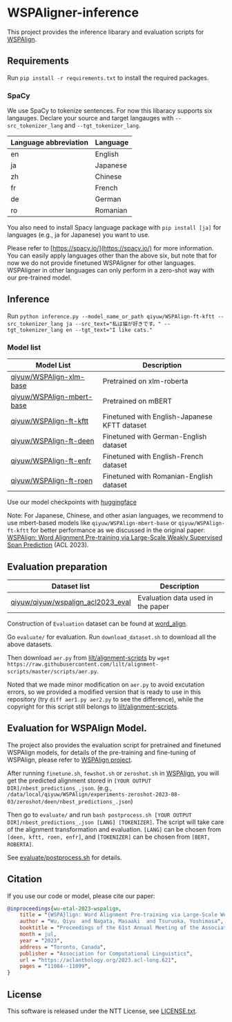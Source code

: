 # WSPAligner-inference
This project provides the inference libarary and evaluation scripts for [WSPAlign](https://github.com/qiyuw/WSPAlign).

## Requirements
Run `pip install -r requirements.txt` to install the required packages.

### SpaCy
We use SpaCy to tokenize sentences. For now this libaracy supports six langauges. Declare your source and target langauges with `--src_tokenizer_lang` and `--tgt_tokenizer_lang`.

| Language abbreviation | Language|
|-------|-------|
| en | English|
| ja | Japanese|
| zh | Chinese|
| fr | French |
| de | German |
| ro | Romanian|

You also need to install Spacy language package with `pip install [ja]` for languages (e.g., ja for Japanese) you want to use.

Please refer to [https://spacy.io/](https://spacy.io/) for more information. You can easily apply languages other than the above six, but note that for now we do not provide finetuned WSPAligner for other languages. WSPAligner in other languages can only perform in a zero-shot way with our pre-trained model.

## Inference
Run `python inference.py --model_name_or_path qiyuw/WSPAlign-ft-kftt --src_tokenizer_lang ja --src_text="私は猫が好きです。" --tgt_tokenizer_lang en --tgt_text="I like cats."`

### Model list
| Model List| Description|
|-------|-------|
|[qiyuw/WSPAlign-xlm-base](https://huggingface.co/qiyuw/WSPAlign-xlm-base) | Pretrained on xlm-roberta |
|[qiyuw/WSPAlign-mbert-base](https://huggingface.co/qiyuw/WSPAlign-mbert-base) | Pretrained on mBERT|
|[qiyuw/WSPAlign-ft-kftt](https://huggingface.co/qiyuw/WSPAlign-ft-kftt)| Finetuned with English-Japanese KFTT dataset|
|[qiyuw/WSPAlign-ft-deen](https://huggingface.co/qiyuw/WSPAlign-ft-deen)| Finetuned with German-English dataset|
[qiyuw/WSPAlign-ft-enfr](https://huggingface.co/qiyuw/WSPAlign-ft-enfr)| Finetuned with English-French dataset|
[qiyuw/WSPAlign-ft-roen](https://huggingface.co/qiyuw/WSPAlign-ft-roen)| Finetuned with Romanian-English dataset|

Use our model checkpoints with [huggingface](https://huggingface.co/)

Note: For Japanese, Chinese, and other asian languages, we recommend to use mbert-based models like `qiyuw/WSPAlign-mbert-base` or `qiyuw/WSPAlign-ft-kftt` for better performance as we discussed in the original paper: [WSPAlign: Word Alignment Pre-training via Large-Scale Weakly Supervised Span Prediction](https://aclanthology.org/2023.acl-long.621/) (ACL 2023).

## Evaluation preparation
| Dataset list| Description|
|-------|-------|
|[qiyuw/qiyuw/wspalign_acl2023_eval](https://huggingface.co/datasets/qiyuw/wspalign_acl2023_eval)|Evaluation data used in the paper|

Construction of `Evaluation` dataset can be found at [word_align](https://github.com/nttcslab-nlp/word_align).

Go `evaluate/` for evaluation. Run `download_dataset.sh` to download all the above datasets.

Then download `aer.py` from [lilt/alignment-scripts](https://github.com/lilt/alignment-scripts/tree/master) by `wget https://raw.githubusercontent.com/lilt/alignment-scripts/master/scripts/aer.py`.

Noted that we made minor modification on `aer.py` to avoid excutation errors, so we provided a modified version that is ready to use in this repository (try `diff aer1.py aer2.py` to see the difference), while the copyright for this script still belongs to [lilt/alignment-scripts](https://github.com/lilt/alignment-scripts/tree/master).

## Evaluation for WSPAlign Model.
The project also provides the evaluation script for pretrained and finetuned WSPAlign models, for details of the pre-training and fine-tuning of WSPAlign, please refer to [WSPAlign project](https://github.com/qiyuw/WSPAlign).

After running `finetune.sh`, `fewshot.sh` or `zeroshot.sh` in [WSPAlign](https://github.com/qiyuw/WSPAlign), you will get the predicted alignment stored in `[YOUR OUTPUT DIR]/nbest_predictions_.json`. (e.g., `/data/local/qiyuw/WSPAlign/experiments-zeroshot-2023-08-03/zeroshot/deen/nbest_predictions_.json`)

Then go to `evaluate/` and run `bash postprocess.sh [YOUR OUTPUT DIR]/nbest_predictions_.json [LANG] [TOKENIZER]`. The script will take care of the alignment transformation and evaluation. `[LANG]` can be chosen from `[deen, kftt, roen, enfr]`, and `[TOKENIZER]` can be chosen from `[BERT, ROBERTA]`.

See [evaluate/postprocess.sh](evaluate/postprocess.sh) for details.

## Citation
If you use our code or model, please cite our paper:
```bibtex
@inproceedings{wu-etal-2023-wspalign,
    title = "{WSPA}lign: Word Alignment Pre-training via Large-Scale Weakly Supervised Span Prediction",
    author = "Wu, Qiyu  and Nagata, Masaaki  and Tsuruoka, Yoshimasa",
    booktitle = "Proceedings of the 61st Annual Meeting of the Association for Computational Linguistics (Volume 1: Long Papers)",
    month = jul,
    year = "2023",
    address = "Toronto, Canada",
    publisher = "Association for Computational Linguistics",
    url = "https://aclanthology.org/2023.acl-long.621",
    pages = "11084--11099",
}
```

## License

This software is released under the NTT License, see [LICENSE.txt](LICENSE.txt).